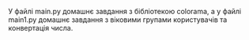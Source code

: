 У файлі main.py домашнє завдання з бібліотекою colorama,
а у файлі main1.py домашнє завдання з віковими групами користувачів та конвертація числа.